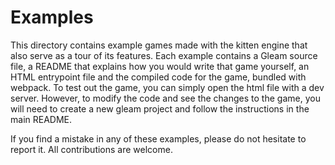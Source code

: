 # Examples

This directory contains example games made with the kitten engine that also serve as a tour of its features. Each example contains a Gleam source file, a README that explains how you would write that game yourself, an HTML entrypoint file and the compiled code for the game, bundled with webpack. To test out the game, you can simply open the html file with a dev server. However, to modify the code and see the changes to the game, you will need to create a new gleam project and follow the instructions in the main README.

If you find a mistake in any of these examples, please do not hesitate to report it. All contributions are welcome.